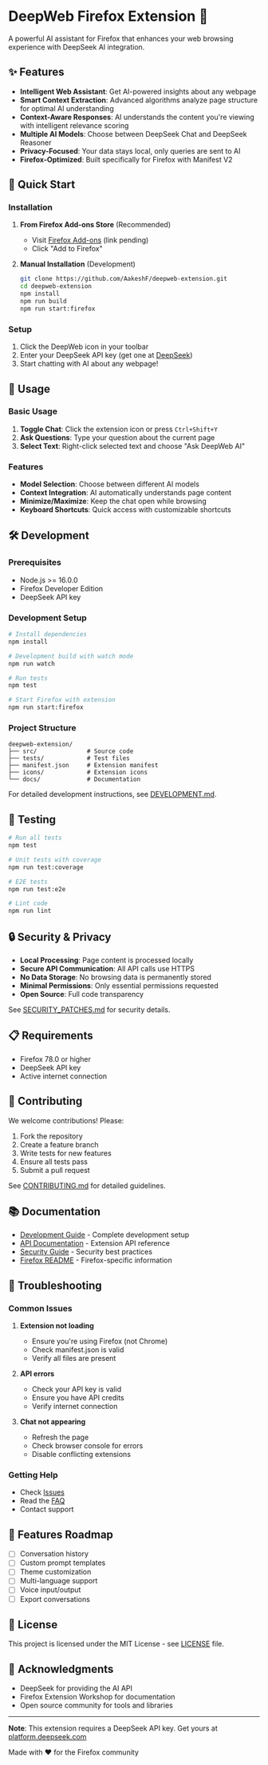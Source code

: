 # DeepWeb Firefox Extension 🦊

A powerful AI assistant for Firefox that enhances your web browsing experience with DeepSeek AI integration.

## ✨ Features

- **Intelligent Web Assistant**: Get AI-powered insights about any webpage
- **Smart Context Extraction**: Advanced algorithms analyze page structure for optimal AI understanding
- **Context-Aware Responses**: AI understands the content you're viewing with intelligent relevance scoring
- **Multiple AI Models**: Choose between DeepSeek Chat and DeepSeek Reasoner
- **Privacy-Focused**: Your data stays local, only queries are sent to AI
- **Firefox-Optimized**: Built specifically for Firefox with Manifest V2

## 🚀 Quick Start

### Installation

1. **From Firefox Add-ons Store** (Recommended)
   - Visit [Firefox Add-ons](#) (link pending)
   - Click "Add to Firefox"

2. **Manual Installation** (Development)
   ```bash
   git clone https://github.com/AakeshF/deepweb-extension.git
   cd deepweb-extension
   npm install
   npm run build
   npm run start:firefox
   ```

### Setup

1. Click the DeepWeb icon in your toolbar
2. Enter your DeepSeek API key (get one at [DeepSeek](https://platform.deepseek.com/))
3. Start chatting with AI about any webpage!

## 🎯 Usage

### Basic Usage

1. **Toggle Chat**: Click the extension icon or press `Ctrl+Shift+Y`
2. **Ask Questions**: Type your question about the current page
3. **Select Text**: Right-click selected text and choose "Ask DeepWeb AI"

### Features

- **Model Selection**: Choose between different AI models
- **Context Integration**: AI automatically understands page content
- **Minimize/Maximize**: Keep the chat open while browsing
- **Keyboard Shortcuts**: Quick access with customizable shortcuts

## 🛠️ Development

### Prerequisites

- Node.js >= 16.0.0
- Firefox Developer Edition
- DeepSeek API key

### Development Setup

```bash
# Install dependencies
npm install

# Development build with watch mode
npm run watch

# Run tests
npm test

# Start Firefox with extension
npm run start:firefox
```

### Project Structure

```
deepweb-extension/
├── src/              # Source code
├── tests/            # Test files
├── manifest.json     # Extension manifest
├── icons/            # Extension icons
└── docs/             # Documentation
```

For detailed development instructions, see [DEVELOPMENT.md](DEVELOPMENT.md).

## 🧪 Testing

```bash
# Run all tests
npm test

# Unit tests with coverage
npm run test:coverage

# E2E tests
npm run test:e2e

# Lint code
npm run lint
```

## 🔒 Security & Privacy

- **Local Processing**: Page content is processed locally
- **Secure API Communication**: All API calls use HTTPS
- **No Data Storage**: No browsing data is permanently stored
- **Minimal Permissions**: Only essential permissions requested
- **Open Source**: Full code transparency

See [SECURITY_PATCHES.md](SECURITY_PATCHES.md) for security details.

## 📋 Requirements

- Firefox 78.0 or higher
- DeepSeek API key
- Active internet connection

## 🤝 Contributing

We welcome contributions! Please:

1. Fork the repository
2. Create a feature branch
3. Write tests for new features
4. Ensure all tests pass
5. Submit a pull request

See [CONTRIBUTING.md](#) for detailed guidelines.

## 📚 Documentation

- [Development Guide](DEVELOPMENT.md) - Complete development setup
- [API Documentation](docs/api.md) - Extension API reference
- [Security Guide](SECURITY_PATCHES.md) - Security best practices
- [Firefox README](README-FIREFOX.md) - Firefox-specific information

## 🐛 Troubleshooting

### Common Issues

1. **Extension not loading**
   - Ensure you're using Firefox (not Chrome)
   - Check manifest.json is valid
   - Verify all files are present

2. **API errors**
   - Check your API key is valid
   - Ensure you have API credits
   - Verify internet connection

3. **Chat not appearing**
   - Refresh the page
   - Check browser console for errors
   - Disable conflicting extensions

### Getting Help

- Check [Issues](https://github.com/AakeshF/deepweb-extension/issues)
- Read the [FAQ](#)
- Contact support

## 🎉 Features Roadmap

- [ ] Conversation history
- [ ] Custom prompt templates
- [ ] Theme customization
- [ ] Multi-language support
- [ ] Voice input/output
- [ ] Export conversations

## 📄 License

This project is licensed under the MIT License - see [LICENSE](LICENSE) file.

## 🙏 Acknowledgments

- DeepSeek for providing the AI API
- Firefox Extension Workshop for documentation
- Open source community for tools and libraries

---

**Note**: This extension requires a DeepSeek API key. Get yours at [platform.deepseek.com](https://platform.deepseek.com/)

Made with ❤️ for the Firefox community